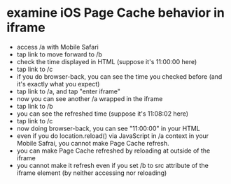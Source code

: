 # examine iOS Page Cache behavior in iframe

- access /a with Mobile Safari
- tap link to move forward to /b
- check the time displayed in HTML (suppose it's 11:00:00 here)
- tap link to /c
 - if you do browser-back, you can see the time you checked before (and it's exactly what you expect)
- tap link to /a, and tap "enter iframe"
- now you can see another /a wrapped in the iframe
- tap link to /b
- you can see the refreshed time (suppose it's 11:08:02 here)
- tap link to /c
- now doing browser-back, you can see "11:00:00" in your HTML
 - even if you do location.reload() via JavaScript in /a context in your Mobile Safrai, you cannot make Page Cache refresh.
 - you can make Page Cache refreshed by reloading at outside of the iframe
  - you cannot make it refresh even if you set /b to src attribute of the iframe element (by neither accessing nor reloading)
